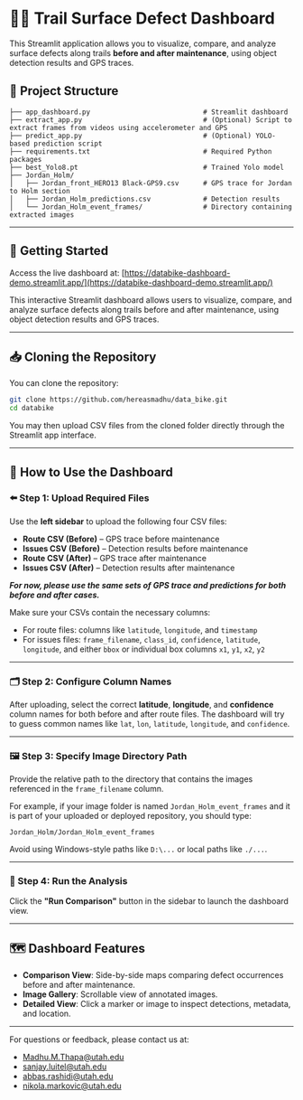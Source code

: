 # 🚴‍♂️ Trail Surface Defect Dashboard

This Streamlit application allows you to visualize, compare, and analyze surface defects along trails **before and after maintenance**, using object detection results and GPS traces.

## 📂 Project Structure

```
├── app_dashboard.py                            # Streamlit dashboard
├── extract_app.py                              # (Optional) Script to extract frames from videos using accelerometer and GPS
├── predict_app.py                              # (Optional) YOLO-based prediction script
├── requirements.txt                            # Required Python packages
├── best_Yolo8.pt                               # Trained Yolo model
├── Jordan_Holm/
│   ├── Jordan_front_HERO13 Black-GPS9.csv      # GPS trace for Jordan to Holm section
│   ├── Jordan_Holm_predictions.csv             # Detection results
│   └── Jordan_Holm_event_frames/               # Directory containing extracted images
```

---

## 🚀 Getting Started

Access the live dashboard at: [https://databike-dashboard-demo.streamlit.app/](https://databike-dashboard-demo.streamlit.app/)

This interactive Streamlit dashboard allows users to visualize, compare, and analyze surface defects along trails before and after maintenance, using object detection results and GPS traces.

---

## 📥 Cloning the Repository

You can clone the repository:

```bash
git clone https://github.com/hereasmadhu/data_bike.git
cd databike
```

You may then upload CSV files from the cloned folder directly through the Streamlit app interface.

---

## 📘 How to Use the Dashboard

### ⬅️ Step 1: Upload Required Files

Use the **left sidebar** to upload the following four CSV files:

* **Route CSV (Before)** – GPS trace before maintenance
* **Issues CSV (Before)** – Detection results before maintenance
* **Route CSV (After)** – GPS trace after maintenance
* **Issues CSV (After)** – Detection results after maintenance

***For now, please use the same sets of GPS trace and predictions for both before and after cases.***

Make sure your CSVs contain the necessary columns:

* For route files: columns like `latitude`, `longitude`, and `timestamp`
* For issues files: `frame_filename`, `class_id`, `confidence`, `latitude`, `longitude`, and either `bbox` or individual box columns `x1`, `y1`, `x2`, `y2`

---

### 🗂️ Step 2: Configure Column Names

After uploading, select the correct **latitude**, **longitude**, and **confidence** column names for both before and after route files. The dashboard will try to guess common names like `lat`, `lon`, `latitude`, `longitude`, and `confidence`.

---

### 🖼️ Step 3: Specify Image Directory Path

Provide the relative path to the directory that contains the images referenced in the `frame_filename` column.

For example, if your image folder is named `Jordan_Holm_event_frames` and it is part of your uploaded or deployed repository, you should type:

```
Jordan_Holm/Jordan_Holm_event_frames
```

Avoid using Windows-style paths like `D:\...` or local paths like `./...`.

---

### 🚀 Step 4: Run the Analysis

Click the **"Run Comparison"** button in the sidebar to launch the dashboard view.

---

## 🗺️ Dashboard Features

* **Comparison View**: Side-by-side maps comparing defect occurrences before and after maintenance.
* **Image Gallery**: Scrollable view of annotated images.
* **Detailed View**: Click a marker or image to inspect detections, metadata, and location.

---

For questions or feedback, please contact us at:

* [Madhu.M.Thapa@utah.edu](mailto:Madhu.M.Thapa@utah.edu)
* [sanjay.luitel@utah.edu](mailto:sanjay.luitel@utah.edu)
* [abbas.rashidi@utah.edu](mailto:abbas.rashidi@utah.edu)
* [nikola.markovic@utah.edu](mailto:nikola.markovic@utah.edu)
